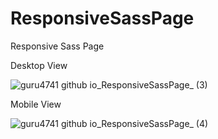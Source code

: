 # ResponsiveSassPage
Responsive Sass Page

Desktop View

![guru4741 github io_ResponsiveSassPage_ (3)](https://user-images.githubusercontent.com/20461125/56263767-e8cb2600-6101-11e9-84dc-2acc5e103707.png)

Mobile View

![guru4741 github io_ResponsiveSassPage_ (4)](https://user-images.githubusercontent.com/20461125/56263788-f7b1d880-6101-11e9-9831-8bb5e73f5402.png)


